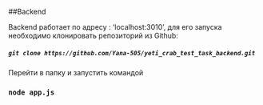 ##Backend

Backend работает по адресу : ‘localhost:3010’, для его запуска необходимо клонировать репозиторий из Github:
##### `git clone https://github.com/Yana-505/yeti_crab_test_task_backend.git`
Перейти в папку и запустить командой 
### `node app.js`